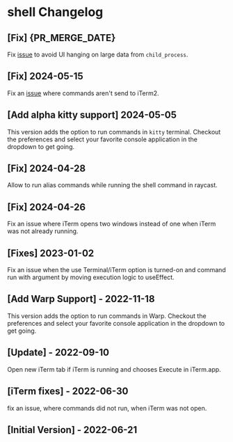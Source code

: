 # shell Changelog

## [Fix] {PR_MERGE_DATE}
Fix [issue](https://github.com/raycast/extensions/issues/13496) to avoid UI hanging on large data from `child_process`. 

## [Fix] 2024-05-15
Fix an [issue](https://github.com/raycast/extensions/issues/12350) where commands aren't send to iTerm2.


## [Add alpha kitty support] 2024-05-05
This version adds the option to run commands in `kitty` terminal. 
Checkout the preferences and select your favorite console application in the dropdown to get going.

## [Fix] 2024-04-28
Allow to run alias commands while running the shell command in raycast.


## [Fix] 2024-04-26
Fix an issue where iTerm opens two windows instead of one when iTerm was not already running.

## [Fixes] 2023-01-02
Fix an issue when the use Terminal/iTerm option is turned-on and command run with argument by moving execution logic to useEffect.

## [Add Warp Support] - 2022-11-18
This version adds the option to run commands in Warp. 
Checkout the preferences and select your favorite console application in the dropdown to get going.

## [Update] - 2022-09-10
Open new iTerm tab if iTerm is running and chooses Execute in iTerm.app.

## [iTerm fixes] - 2022-06-30
fix an issue, where commands did not run, when iTerm was not open.

## [Initial Version] - 2022-06-21
